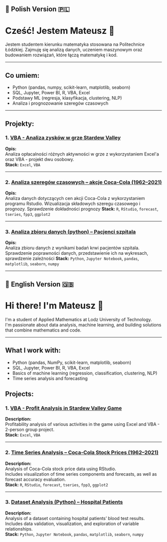 ## 📌 Polish Version 🇵🇱
# Cześć! Jestem Mateusz 👋

Jestem studentem kierunku matematyka stosowana na Politechnice Łódzkiej.
Zajmuję się analizą danych, uczeniem maszynowym oraz budowaniem rozwiązań, które łączą matematykę i kod.

---

## Co umiem:
- Python (pandas, numpy, scikit-learn, matplotlib, seaborn)
- SQL, Jupyter, Power BI, R, VBA, Excel
- Podstawy ML (regresja, klasyfikacja, clustering, NLP)
- Analiza i prognozowanie szeregów czasowych

---

## Projekty:

### 1. [VBA - Analiza zysków w grze Stardew Valley](https://github.com/vaiomat/VBA_Sardew_Valley/tree/main)
**Opis:**  
Analiza opłacalności różnych aktywności w grze z wykorzystaniem Excel'a oraz VBA - projekt dwu osobowy.  
**Stack:** `Excel`, `VBA`

---

### 2. [Analiza szeregów czasowych – akcje Coca-Cola (1962–2021)](https://github.com/vaiomat/Akcje-Coca-Cola)
**Opis:**  
Analiza danych dotyczących cen akcji Coca-Cola z wykorzystaniem programu Rstudio.
Wizualizacja składowych szeregu czasowego i prognozy. Sprawdzenie dokładności prognozy
**Stack:** `R`, `RStudio`, `forecast`, `tseries`, `fpp3`, `ggplot2`

---

### 3. [Analiza zbioru danych (python) – Pacjenci szpitala](https://github.com/vaiomat/Analiza-danych-pacjentow/tree/main)
**Opis:**  
Analiza zbioru danych z wynikami badań krwi pacjentów szpitala. Sprawdzenie poprawności danych, przedstawienie ich na wykresach, sprawdzenie zależności
**Stack:** `Python`, `Jupyter Notebook`, `pandas`, `matplotlib`, `seaborn`, `numpy`

---

## 📌 English Version 🇬🇧

# Hi there! I'm Mateusz 👋

I'm a student of Applied Mathematics at Lodz University of Technology.  
I'm passionate about data analysis, machine learning, and building solutions that combine mathematics and code.

---

## What I work with:
- Python (pandas, NumPy, scikit-learn, matplotlib, seaborn)  
- SQL, Jupyter, Power BI, R, VBA, Excel
- Basics of machine learning (regression, classification, clustering, NLP)  
- Time series analysis and forecasting

## Projects:

### 1. [VBA - Profit Analysis in Stardew Valley Game](https://github.com/vaiomat/VBA_Sardew_Valley/tree/main)  
**Description:**  
Profitability analysis of various activities in the game using Excel and VBA - 2-person group project.  
**Stack:** `Excel`, `VBA`

---

### 2. [Time Series Analysis – Coca-Cola Stock Prices (1962–2021)](https://github.com/vaiomat/Akcje-Coca-Cola)  
**Description:**  
Analysis of Coca-Cola stock price data using RStudio.  
Includes visualization of time series components and forecasts, as well as forecast accuracy evaluation.  
**Stack:** `R`, `RStudio`, `forecast`, `tseries`, `fpp3`, `ggplot2`

---

### 3. [Dataset Analysis (Python) – Hospital Patients](https://github.com/vaiomat/Analiza-danych-pacjentow/tree/main)  
**Description:**  
Analysis of a dataset containing hospital patients’ blood test results.  
Includes data validation, visualization, and exploration of variable relationships.  
**Stack:** `Python`, `Jupyter Notebook`, `pandas`, `matplotlib`, `seaborn`, `numpy`
